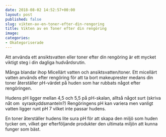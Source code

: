 ```yaml
---
date: 2018-08-02 14:52:57+00:00
layout: post
published: false
slug: vikten-av-en-toner-efter-din-rengoring
title: Vikten av en Toner efter din rengöring
image: 
categories:
- Okategoriserade
---
```


Att använda ett ansiktsvatten eller toner efter din rengöring är ett mycket viktigt steg i din dagliga hudvårdsrutin.

Många blandar ihop Micellärt vatten och ansiktsvatten/toner. Ett micellärt vatten används efter rengöring för att ta bort makeuprester medans din toner återställer pH-värdet på huden som har rubbats något efter rengöringen.

Hudens pH ligger mellan 4,5 och 5,5 på pH-skalan, alltså något surt (skriva nåt om  syraskyddsmanteln?) Rengöringens pH kan variera men vanligt vatten ligger runt pH 7 vilket inte passar hudens.

En toner återställer hudens lite sura pH för att skapa den miljö som huden tycker om, vilket ger efterföljande produkter den ultimata miljön att kunna funger som bäst.


